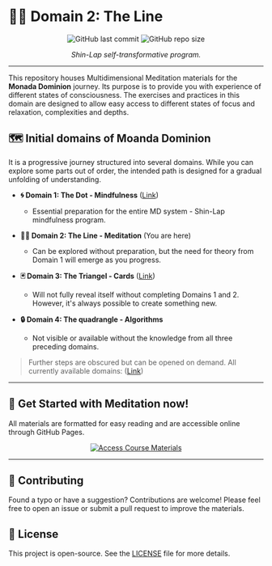# 🧘‍♂️ Domain 2: The Line

<p align="center">
  <img src="https://img.shields.io/github/last-commit/monada-dominion/domain_2?style=for-the-badge" alt="GitHub last commit">
  <img src="https://img.shields.io/github/repo-size/monada-dominion/domain_2?style=for-the-badge" alt="GitHub repo size">
</p>

<p align="center">
  <em>Shin-Lap self-transformative program.</em>
</p>

---

This repository houses Multidimensional Meditation materials for the **Monada Dominion** journey. Its purpose is to provide you with experience of different states of consciousness. The exercises and practices in this domain are designed to allow easy access to different states of focus and relaxation, complexities and depths. 

## 🗺️ Initial domains of Moanda Dominion

It is a progressive journey structured into several domains. While you can explore some parts out of order, the intended path is designed for a gradual unfolding of understanding.

*   **🌀 Domain 1: The Dot - Mindfulness** (<a href="https://github.com/Monada-Dominion/domain_1">Link</a>)
    *   Essential preparation for the entire MD system - Shin-Lap mindfulness program.

*   **🧘‍♂️ Domain 2: The Line - Meditation** (You are here)
    *   Can be explored without preparation, but the need for theory from Domain 1 will emerge as you progress.

*   **🃏 Domain 3: The Triangel - Cards** (<a href="https://github.com/Monada-Dominion/domain_3">Link</a>)
    *   Will not fully reveal itself without completing Domains 1 and 2. However, it's always possible to create something new.

*   **🔒 Domain 4: The quadrangle - Algorithms**
    *   Not visible or available without the knowledge from all three preceding domains.

> Further steps are obscured but can be opened on demand. All currently available domains: (<a href="https://github.com/Monada-Dominion/domain_3">Link</a>)



---

## 🚀 Get Started with Meditation now!

All materials are formatted for easy reading and are accessible online through GitHub Pages.

<p align="center">
  <a href="https://monada-dominion.github.io/domain_2/index.html">
    <img src="https://img.shields.io/badge/►_Start_the_Course-000000?style=for-the-badge&logo=github&logoColor=white" alt="Access Course Materials">
  </a>
</p>

---

## 🙌 Contributing

Found a typo or have a suggestion? Contributions are welcome! Please feel free to open an issue or submit a pull request to improve the materials.

## 📄 License

This project is open-source. See the [LICENSE](LICENSE) file for more details.
